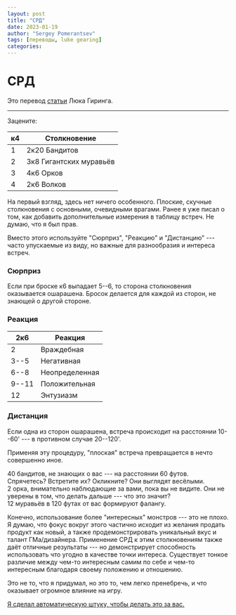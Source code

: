 ```yaml
---
layout: post
title: "СРД"
date: 2023-01-19
author: "Sergey Pomerantsev"
tags: [переводы, luke gearing]
categories:
---
```


# СРД

Это перевод [статьи](https://lukegearing.blot.im/srd) Люка Гиринга.

---

Зацените:

| к4 | Столкновение            |
|----|-------------------------|
| 1  | 2к20 Бандитов           |
| 2  | 3к8 Гигантских муравьёв |
| 3  | 4к6 Орков               |
| 4  | 2к6 Волков              |

На первый взгляд, здесь нет ничего особенного. Плоские, скучные столкновения с основными, очевидными врагами. Ранее я уже писал о том, как добавить дополнительные измерения в таблицу встреч. Не думаю, что я был прав.

Вместо этого используйте "Сюрприз", "Реакцию" и "Дистанцию" --- часто упускаемые из виду, но важные для разнообразия и интереса встреч.

### Сюрприз

Если при броске к6 выпадает 5--6, то сторона столкновения оказывается ошарашена. Бросок делается для каждой из сторон, не знающей о другой стороне.

### Реакция

|2к6|Реакция|
|---|-------|
|2|Враждебная|
|3--5|Негативная|
|6--8|Неопределенная|
|9--11|Положительная|
|12|Энтузиазм|

### Дистанция

Если одна из сторон ошарашена, встреча происходит на расстоянии 10--60' --- в противном случае 20--120'.

Применяя эту процедуру, "плоская" встреча превращается в нечто совершенно иное.

40 бандитов, не знающих о вас --- на расстоянии 60 футов. Спрячетесь? Встретите их? Окликните? Они выглядят весёлыми.  
2 орка, внимательно наблюдающие за вами, пока вы не видите. Они не уверены в том, что делать дальше --- что это значит?  
12 муравьёв в 120 футах от вас формируют фалангу.  

Конечно, использование более "интересных" монстров --- это не плохо. Я думаю, что фокус вокруг этого частично исходит из желания продать продукт как новый, а также продемонстрировать уникальный вкус и талант ГМа/дизайнера. Применение СРД к этим столкновениям также даёт отличные результаты --- но демонстрирует способность использовать что угодно в качестве точки интереса. Существует тонкое различие между чем-то интересным самим по себе и чем-то интересным благодаря своему положению и отношению.

Это не то, что я придумал, но это то, чем легко пренебречь, и что оказывает огромное влияние на игру.

[Я сделал автоматическую штуку, чтобы делать это за вас.](https://replit.com/@LukeGearing1/Surprise-Reaction-Distance#main.py)
